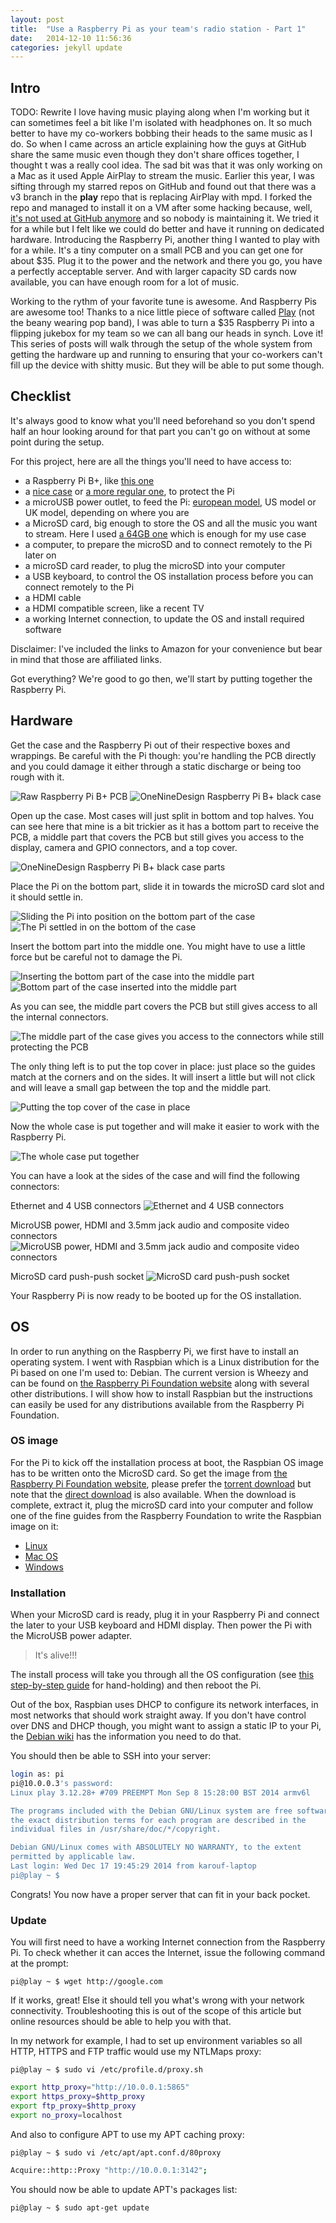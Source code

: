 ```yaml
---
layout: post
title:  "Use a Raspberry Pi as your team's radio station - Part 1"
date:   2014-12-10 11:56:36
categories: jekyll update
---
```


## Intro

TODO: Rewrite
I love having music playing along when I'm working but it can sometimes feel a bit like I'm isolated with headphones on. It so much better to have my co-workers bobbing their heads to the same music as I do. So when I came across an article explaining how the guys at GitHub share the same music even though they don't share offices together, I thought t was a really cool idea. The sad bit was that it was only working on a Mac as it used Apple AirPlay to stream the music.
Earlier this year, I was sifting through my starred repos on GitHub and found out that there was a v3 branch in the **play** repo that is replacing AirPlay with mpd. I forked the repo and managed to install it on a VM after some hacking because, well, [it's not used at GitHub anymore]() and so nobody is maintaining it.
We tried it for a while but I felt like we could do better and have it running on dedicated hardware. Introducing the Raspberry Pi, another thing I wanted to play with for a while.
It's a tiny computer on a small PCB and you can get one for about $35. Plug it to the power and the network and there you go, you have a perfectly acceptable server. And with larger capacity SD cards now available, you can have enough room for a lot of music.


Working to the rythm of your favorite tune is awesome. And Raspberry Pis are awesome too!
Thanks to a nice little piece of software called [Play]() (not the beany wearing pop band), I was able to turn a $35 Raspberry Pi into a flipping jukebox for my team so we can all bang our heads in synch. Love it!
This series of posts will walk through the setup of the whole system from getting the hardware up and running to ensuring that your co-workers can't fill up the device with shitty music. But they will be able to put some though.


## Checklist

It's always good to know what you'll need beforehand so you don't spend half an hour looking around for that part you can't go on without at some point during the setup.

For this project, here are all the things you'll need to have access to:

* a Raspberry Pi B+, like [this one](http://www.amazon.com/dp/B00LPESRUK/?tag=renaumarti-20)
* a [nice case](http://www.amazon.com/dp/B00M8ZEHIQ/?tag=renaumarti-20) or [a more regular one](http://www.amazon.com/dp/B00LU4QIO2/?tag=renaumarti-20), to protect the Pi
* a microUSB power outlet, to feed the Pi: [european model](http://www.amazon.com/dp/B00EZLBJ32/?tag=renaumarti-20), US model or UK model, depending on where you are
* a MicroSD card, big enough to store the OS and all the music you want to stream. Here I used [a 64GB one](http://www.amazon.com/dp/B00CHHTOII/?tag=renaumarti-20) which is enough for my use case
* a computer, to prepare the microSD and to connect remotely to the Pi later on
* a microSD card reader, to plug the microSD into your computer
* a USB keyboard, to control the OS installation process before you can connect remotely to the Pi
* a HDMI cable
* a HDMI compatible screen, like a recent TV
* a working Internet connection, to update the OS and install required software

Disclaimer: I've included the links to Amazon for your convenience but bear in mind that those are affiliated links.

Got everything? We're good to go then, we'll start by putting together the Raspberry Pi.


## Hardware

Get the case and the Raspberry Pi out of their respective boxes and wrappings.
Be careful with the Pi though: you're handling the PCB directly and you could damage it either through a static discharge or being too rough with it.

![Raw Raspberry Pi B+ PCB](/images/raw-raspberry-pi-pcb.png)
![OneNineDesign Raspberry Pi B+ black case](/images/oneninedesign-raspberry-pi-bplus-black-case.png)

Open up the case. Most cases will just split in bottom and top halves.
You can see here that mine is a bit trickier as it has a bottom part to receive the PCB, a middle part that covers the PCB but still gives you access to the display, camera and GPIO connectors, and a top cover.

![OneNineDesign Raspberry Pi B+ black case parts](/images/oneninedesign-raspberry-pi-bplus-black-case-parts.png)

Place the Pi on the bottom part, slide it in towards the microSD card slot and it should settle in.

![Sliding the Pi into position on the bottom part of the case](/images/sliding-the-pi-into-position-on-the-bottom-of-the-case.png)
![The Pi settled in on the bottom of the case](/images/the-pi-settled-in-on-the-bottom-of-the-case.png)

Insert the bottom part into the middle one. You might have to use a little force but be careful not to damage the Pi.

![Inserting the bottom part of the case into the middle part](/images/inserting-the-bottom-part-of-the-case-into-the-middle-part.png)
![Bottom part of the case inserted into the middle part](/images/bottom-part-of-the-case-inserted-into-the-middle-part.png)

As you can see, the middle part covers the PCB but still gives access to all the internal connectors.

![The middle part of the case gives you access to the connectors while still protecting the PCB](/images/middle-part-of-the-case-from-above.png)

The only thing left is to put the top cover in place: just place so the guides match at the corners and on the sides. It will insert a little but will not click and will leave a small gap between the top and the middle part.

![Putting the top cover of the case in place](/images/putting-the-top-cover-of-the-case-in-place.png)

Now the whole case is put together and will make it easier to work with the Raspberry Pi.

![The whole case put together](/images/.png)

You can have a look at the sides of the case and will find the following connectors:

Ethernet and 4 USB connectors
![Ethernet and 4 USB connectors](/images/rapsberry-pi-ethernet-and-usb-connectors.png)

MicroUSB power, HDMI and 3.5mm jack audio and composite video connectors
![MicroUSB power, HDMI and 3.5mm jack audio and composite video connectors](/images/rapsberry-pi-microusb-power-hdmi-and-jack-audio-and-composite-video-connectors.png)

MicroSD card push-push socket
![MicroSD card push-push socket](/images/rapsberry-pi-microsd-card-push-push-socket.png)

Your Raspberry Pi is now ready to be booted up for the OS installation.


## OS

In order to run anything on the Raspberry Pi, we first have to install an operating system.
I went with Raspbian which is a Linux distribution for the Pi based on one I'm used to: Debian. The current version is Wheezy and can be found on [the Raspberry Pi Foundation website](http://www.raspberrypi.org/downloads/) along with several other distributions.
I will show how to install Raspbian but the instructions can easily be used for any distributions available from the Raspberry Pi Foundation.


### OS image

For the Pi to kick off the installation process at boot, the Raspbian OS image has to be written onto the MicroSD card.
So get the image from [the Raspberry Pi Foundation website](http://www.raspberrypi.org/downloads/), please prefer the [torrent download](http://downloads.raspberrypi.org/raspbian_latest.torrent) but note that the [direct download](http://downloads.raspberrypi.org/raspbian_latest) is also available.
When the download is complete, extract it, plug the microSD card into your computer and follow one of the fine guides from the Raspberry Foundation to write the Raspbian image on it:

* [Linux](http://www.raspberrypi.org/documentation/installation/installing-images/linux.md)
* [Mac OS](http://www.raspberrypi.org/documentation/installation/installing-images/mac.md)
* [Windows](http://www.raspberrypi.org/documentation/installation/installing-images/windows.md)


### Installation

When your MicroSD card is ready, plug it in your Raspberry Pi and connect the later to your USB keyboard and HDMI display. Then power the Pi with the MicroUSB power adapter.

> It's alive!!!

The install process will take you through all the OS configuration (see [this step-by-step guide](http://www.raspbian.org/RaspbianInstaller) for hand-holding) and then reboot the Pi.

Out of the box, Raspbian uses DHCP to configure its network interfaces, in most networks that should work straight away. If you don't have control over DNS and DHCP though, you might want to assign a static IP to your Pi, the [Debian wiki](https://wiki.debian.org/NetworkConfiguration#Configuring_the_interface_manually) has the information you need to do that.

You should then be able to SSH into your server:

```bash
login as: pi
pi@10.0.0.3's password:
Linux play 3.12.28+ #709 PREEMPT Mon Sep 8 15:28:00 BST 2014 armv6l

The programs included with the Debian GNU/Linux system are free software;
the exact distribution terms for each program are described in the
individual files in /usr/share/doc/*/copyright.

Debian GNU/Linux comes with ABSOLUTELY NO WARRANTY, to the extent
permitted by applicable law.
Last login: Wed Dec 17 19:45:29 2014 from karouf-laptop
pi@play ~ $
```

Congrats! You now have a proper server that can fit in your back pocket.


### Update

You will first need to have a working Internet connection from the Raspberry Pi.
To check whether it can acces the Internet, issue the following command at the prompt:

`pi@play ~ $ wget http://google.com`

If it works, great! Else it should tell you what's wrong with your network connectivity. Troubleshooting this is out of the scope of this article but online resources should be able to help you with that.

In my network for example, I had to set up environment variables so all HTTP, HTTPS and FTP traffic would use my NTLMaps proxy:

`pi@play ~ $ sudo vi /etc/profile.d/proxy.sh`

```bash
export http_proxy="http://10.0.0.1:5865"
export https_proxy=$http_proxy
export ftp_proxy=$http_proxy
export no_proxy=localhost
```

And also to configure APT to use my APT caching proxy:

`pi@play ~ $ sudo vi /etc/apt/apt.conf.d/80proxy`

```bash
Acquire::http::Proxy "http://10.0.0.1:3142";
```

You should now be able to update APT's packages list:

`pi@play ~ $ sudo apt-get update`
